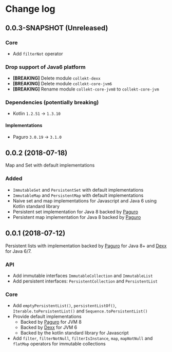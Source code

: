 # Change log

## 0.0.3-SNAPSHOT (Unreleased)
### Core
* Add `filterNot` operator

### Drop support of Java6 platform
* **[BREAKING]** Delete module `collekt-dexx`
* **[BREAKING]** Delete module `collekt-core-jvm6`
* **[BREAKING]** Rename module `collekt-core-jvm8` to `collekt-core-jvm`

### Dependencies (potentially breaking)
* Kotlin `1.2.51` -> `1.3.10`

#### Implementations
* Paguro `3.0.19` -> `3.1.0`

## 0.0.2 (2018-07-18)
Map and Set with default implementations

### Added
* `ImmutableSet` and `PersistentSet` with default implementations
* `ImmutableMap` and `PersistentMap` with default implementations
* Naive set and map implementations for Javascript and Java 6 using Kotlin standard library
* Persistent set implementation for Java 8 backed by [Paguro](https://github.com/GlenKPeterson/Paguro)
* Persistent map implementation for Java 8 backed by [Paguro](https://github.com/GlenKPeterson/Paguro)

## 0.0.1 (2018-07-12)
Persistent lists with implementation backed by [Paguro](https://github.com/GlenKPeterson/Paguro) for Java 8+ and [Dexx](https://github.com/andrewoma/dexx) for Java 6/7.

### API
* Add immutable interfaces `ImmutableCollection` and `ImmutableList`
* Add persistent interfaces: `PersistentCollection` and `PersistentList`

### Core
* Add `emptyPersistentList()`, `persistentListOf()`, `Iterable.toPersistentList()` and `Sequence.toPersistentList()`
* Provide default implementations
    * Backed by [Paguro](https://github.com/GlenKPeterson/Paguro) for JVM 8
    * Backed by [Dexx](https://github.com/andrewoma/dexx) for JVM 6
    * Backed by the kotlin standard library for Javascript
* Add `filter`, `filterNotNull`, `filterIsInstance`, `map`, `mapNotNull` and `flatMap` operators for immutable collections
